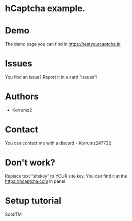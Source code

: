# hCaptcha example.

# Demo 

The demo page you can find in https://testyourcaptcha.tk

# Issues 

You find an issue? Report it in a card "issues"!

# Authors

- Korrumz2

# Contact

You can contact me with a discord - Korrumz2#7732
# Don't work? 

Replace text "sitekey" to YOUR site key. You can find it at the https://hcaptcha.com in panel

# Setup tutorial 

SoonTM
